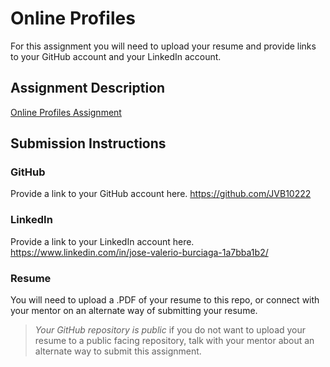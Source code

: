 # Online Profiles
For this assignment you will need to upload your resume and provide links to your GitHub account and your LinkedIn account.

## Assignment Description
[Online Profiles Assignment](https://education.launchcode.org/liftoff/modules/assignments/online-profiles)

## Submission Instructions
 
### GitHub
Provide a link to your GitHub account here.
https://github.com/JVB10222
 
### LinkedIn
Provide a link to your LinkedIn account here.
https://www.linkedin.com/in/jose-valerio-burciaga-1a7bba1b2/

### Resume
You will need to upload a .PDF of your resume to this repo, or connect with your mentor on an alternate way of submitting your resume.


> *Your GitHub repository is public* if you do not want to upload your resume to a public facing repository, talk with your mentor about an alternate way to submit this assignment.
